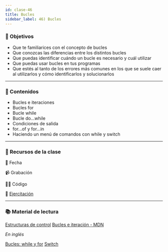 ```yaml
---
id: clase-46
title: Bucles
sidebar_label: 46) Bucles
---
```


### 🏁 Objetivos

- Que te familiarices con el concepto de bucles
- Que conozcas las diferencias entre los distintos bucles
- Que puedas identificar cuándo un bucle es necesario y cuál utilizar
- Que puedas usar bucles en tus programas
- Que estés al tanto de los errores más comunes en los que se suele caer al utilizarlos y cómo identificarlos y solucionarlos

---

### 📝 Contenidos

- Bucles e iteraciones
- Bucles for
- Bucle while
- Bucle do...while
- Condiciones de salida
- for...of y for...in
- Haciendo un menú de comandos con while y switch

---

### 🚀 Recursos de la clase

📆 Fecha

📹 Grabación

👩‍💻 Código

💪 [Ejercitación](https://github.com/Ada-IT/ejercicios-frontend/blob/master/modulo-4/43-bucles.md)

---

### 📚 Material de lectura

[Estructuras de control](https://frontend.adaitw.org/docs/js/js04)
[Bucles e iteración - MDN](https://developer.mozilla.org/es/docs/Web/JavaScript/Guide/Bucles_e_iteraci%C3%B3n)

_En inglés_

[Bucles: while y for](https://javascript.info/while-for)
[Switch](https://javascript.info/switch)
